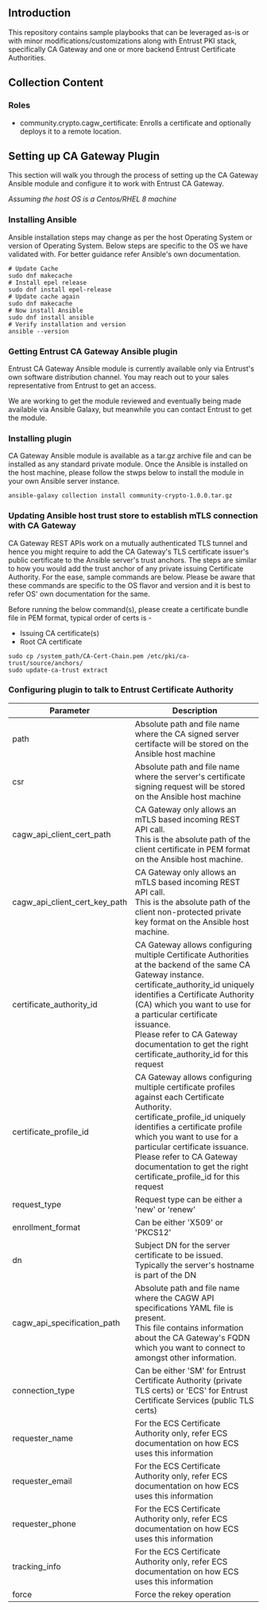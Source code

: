 ## Introduction
This repository contains sample playbooks that can be leveraged as-is or with minor modifications/customizations along with Entrust PKI stack, specifically CA Gateway and one or more backend Entrust Certificate Authorities.

## Collection Content
### Roles
- community.crypto.cagw_certificate: Enrolls a certificate and optionally deploys it to a remote location.

## Setting up CA Gateway Plugin
This section will walk you through the process of setting up the CA Gateway Ansible module and configure it to work with Entrust CA Gateway.

*Assuming the host OS is a Centos/RHEL 8 machine*

### Installing Ansible
Ansible installation steps may change as per the host Operating System or version of Operating System.
Below steps are specific to the OS we have validated with. 
For better guidance refer Ansible's own documentation.
```
# Update Cache
sudo dnf makecache
# Install epel release
sudo dnf install epel-release
# Update cache again
sudo dnf makecache
# Now install Ansible
sudo dnf install ansible
# Verify installation and version
ansible --version
```

### Getting Entrust CA Gateway Ansible plugin
Entrust CA Gateway Ansible module is currently available only via Entrust's own software distribution channel.
You may reach out to your sales representative from Entrust to get an access.

We are working to get the module reviewed and eventually being made available via Ansible Galaxy, but meanwhile you can contact Entrust to get the module.

### Installing plugin
CA Gateway Ansible module is available as a tar.gz archive file and can be installed as any standard private module.
Once the Ansible is installed on the host machine, please follow the stwps below to install the module in your own Ansible server instance.

```
ansible-galaxy collection install community-crypto-1.0.0.tar.gz
```

### Updating Ansible host trust store to establish mTLS connection with CA Gateway
CA Gateway REST APIs work on a mutually authenticated TLS tunnel and hence you might require to add the CA Gateway's TLS certificate issuer's public certificate to the Ansible server's trust anchors. The steps are similar to how you would add the trust anchor of any private issuing Certificate Authority. For the ease, sample commands are below. Please be aware that these commands are specific to the OS flavor and version and it is best to refer OS' own documentation for the same.

Before running the below command(s), please create a certificate bundle file in PEM format, typical order of certs is -
- Issuing CA certificate(s)
- Root CA certificate

```
sudo cp /system_path/CA-Cert-Chain.pem /etc/pki/ca-trust/source/anchors/
sudo update-ca-trust extract
```

### Configuring plugin to talk to Entrust Certificate Authority

| Parameter | Description |
| --- | --- |
| path | Absolute path and file name where the CA signed server certifacte will be stored on the Ansible host machine |
| csr | Absolute path and file name where the server's certificate signing request will be stored on the Ansible host machine |
| cagw_api_client_cert_path | CA Gateway only allows an mTLS based incoming REST API call. <br /> This is the absolute path of the client certificate in PEM format on the Ansible host machine. |
| cagw_api_client_cert_key_path | CA Gateway only allows an mTLS based incoming REST API call. <br /> This is the absolute path of the client non-protected private key format on the Ansible host machine. |
| certificate_authority_id | CA Gateway allows configuring multiple Certificate Authorities at the backend of the same CA Gateway instance. <br /> certificate_authority_id uniquely identifies a Certificate Authority (CA) which you want to use for a particular certificate issuance. <br /> Please refer to CA Gateway documentation to get the right certificate_authority_id for this request |
| certificate_profile_id | CA Gateway allows configuring multiple certificate profiles against each Certificate Authority. <br/> certificate_profile_id uniquely identifies a certificate profile which you want to use for a particular certificate issuance. <br /> Please refer to CA Gateway documentation to get the right certificate_profile_id for this request |
| request_type | Request type can be either a 'new' or 'renew' |
| enrollment_format | Can be either 'X509' or 'PKCS12' |
| dn | Subject DN for the server certificate to be issued. <br /> Typically the server's hostname is part of the DN |
| cagw_api_specification_path | Absolute path and file name where the CAGW API specifications YAML file is present. <br /> This file contains information about the CA Gateway's FQDN which you want to connect to amongst other information.  |
| connection_type | Can be either 'SM' for Entrust Certificate Authority (private TLS certs) or 'ECS' for Entrust Certificate Services (public TLS certs) |
| requester_name | For the ECS Certificate Authority only, refer ECS documentation on how ECS uses this information |
| requester_email | For the ECS Certificate Authority only, refer ECS documentation on how ECS uses this information |
| requester_phone | For the ECS Certificate Authority only, refer ECS documentation on how ECS uses this information |
| tracking_info | For the ECS Certificate Authority only, refer ECS documentation on how ECS uses this information |
| force | Force the rekey operation |
